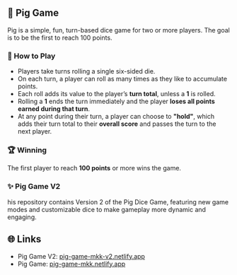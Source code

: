 ## 🐷 Pig Game 

Pig is a simple, fun, turn-based dice game for two or more players. The goal is to be the first to reach 100 points.

### 🎲 How to Play

- Players take turns rolling a single six-sided die.
- On each turn, a player can roll as many times as they like to accumulate points.
- Each roll adds its value to the player’s **turn total**, unless a **1** is rolled.
- Rolling a **1** ends the turn immediately and the player **loses all points earned during that turn**.
- At any point during their turn, a player can choose to **"hold"**, which adds their turn total to their **overall score** and passes the turn to the next player.

### 🏆 Winning

The first player to reach **100 points** or more wins the game.

### ✨ Pig Game V2
his repository contains Version 2 of the Pig Dice Game, featuring new game modes and customizable dice to make gameplay more dynamic and engaging.

## 🌐 Links
- Pig Game V2: [pig-game-mkk-v2.netlify.app](https://pig-game-mkk-v2.netlify.app/)
- Pig Game: [pig-game-mkk.netlify.app](https://pig-game-mkk.netlify.app/)
